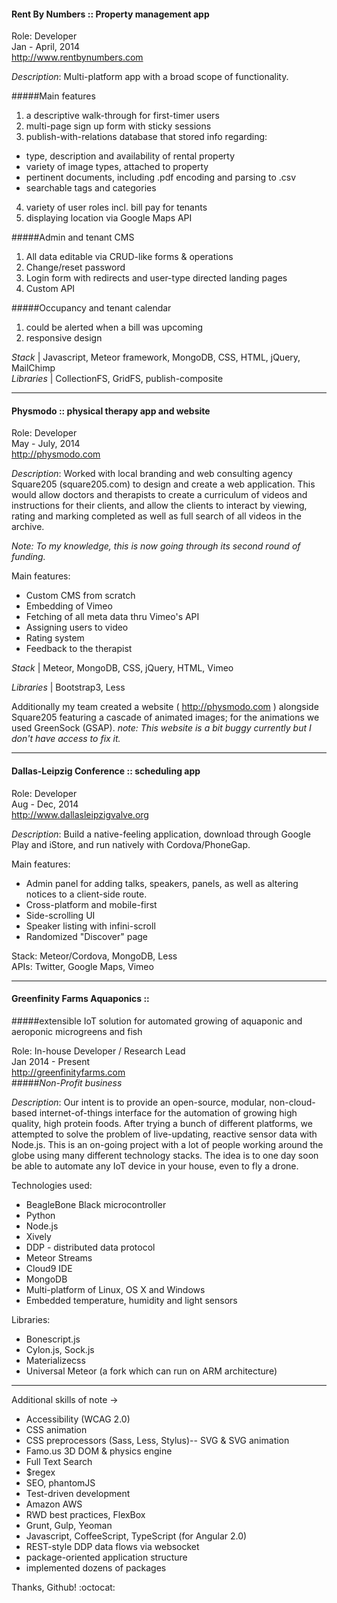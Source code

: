 #### Rent By Numbers :: Property management app

Role: Developer<br>
Jan - April, 2014<br>
http://www.rentbynumbers.com<br>

*Description*: Multi-platform app with a broad scope of functionality.

#####Main features

1. a descriptive walk-through for first-timer users
2. multi-page sign up form with sticky sessions
3. publish-with-relations database that stored info regarding:
  - type, description and availability of rental property
  - variety of image types, attached to property
  - pertinent documents, including .pdf encoding and parsing to .csv
  - searchable tags and categories
4. variety of user roles incl. bill pay for tenants
5. displaying location via Google Maps API

#####Admin and tenant CMS

1. All data editable via CRUD-like forms & operations
2. Change/reset password
3. Login form with redirects and user-type directed landing pages
4. Custom API

#####Occupancy and tenant calendar

1. could be alerted when a bill was upcoming
2. responsive design

*Stack* | Javascript, Meteor framework, MongoDB, CSS, HTML, jQuery, MailChimp<br>
*Libraries* | CollectionFS, GridFS, publish-composite

***

#### Physmodo :: physical therapy app and website

Role: Developer<br>
May - July, 2014<br>
http://physmodo.com<br>

*Description*: Worked with local branding and web consulting agency Square205 (square205.com) to design and create a web application. This would allow doctors and therapists to create a curriculum of videos and instructions for their clients, and allow the clients to interact by viewing, rating and marking completed as well as full search of all videos in the archive. 

*Note: To my knowledge, this is now going through its second round of funding.*

Main features:
- Custom CMS from scratch
- Embedding of Vimeo
- Fetching of all meta data thru Vimeo's API
- Assigning users to video
- Rating system
- Feedback to the therapist

*Stack* | Meteor, MongoDB, CSS, jQuery, HTML, Vimeo

*Libraries* | Bootstrap3, Less

Additionally my team created a website ( http://physmodo.com ) alongside Square205 featuring a cascade of animated images; for the animations we used GreenSock (GSAP).
*note: This website is a bit buggy currently but I don't have access to fix it.*

***

#### Dallas-Leipzig Conference :: scheduling app

Role: Developer<br>
Aug - Dec, 2014<br>
http://www.dallasleipzigvalve.org<br>

*Description*: Build a native-feeling application, download through Google Play and iStore, and run natively with Cordova/PhoneGap.

Main features:<br>
- Admin panel for adding talks, speakers, panels, as well as altering notices to a client-side route.
- Cross-platform and mobile-first
- Side-scrolling UI
- Speaker listing with infini-scroll
- Randomized "Discover" page

Stack: Meteor/Cordova, MongoDB, Less<br>
APIs: Twitter, Google Maps, Vimeo


***

#### Greenfinity Farms Aquaponics :: 
#####extensible IoT solution for automated growing of aquaponic and aeroponic microgreens and fish

Role: In-house Developer / Research Lead<br>
Jan 2014 - Present<br>
http://greenfinityfarms.com<br>
#####*Non-Profit business*

*Description*: Our intent is to provide an open-source, modular, non-cloud-based internet-of-things interface for the automation of growing high quality, high protein foods. After trying a bunch of different platforms, we attempted to solve the problem of live-updating, reactive sensor data with Node.js. This is an on-going project with a lot of people working around the globe using many different technology stacks. The idea is to one day soon be able to automate any IoT device in your house, even to fly a drone.

Technologies used:
- BeagleBone Black microcontroller
- Python
- Node.js
- Xively
- DDP - distributed data protocol
- Meteor Streams
- Cloud9 IDE
- MongoDB
- Multi-platform of Linux, OS X and Windows
- Embedded temperature, humidity and light sensors

Libraries: 
- Bonescript.js
- Cylon.js, Sock.js
- Materializecss
- Universal Meteor (a fork which can run on ARM architecture)


***

Additional skills of note ->

- Accessibility (WCAG 2.0)
- CSS animation
- CSS preprocessors (Sass, Less, Stylus)-- SVG & SVG animation
- Famo.us 3D DOM & physics engine
- Full Text Search
- $regex
- SEO, phantomJS
- Test-driven development
- Amazon AWS
- RWD best practices, FlexBox
- Grunt, Gulp, Yeoman
- Javascript, CoffeeScript, TypeScript (for Angular 2.0)
- REST-style DDP data flows via websocket
- package-oriented application structure
- implemented dozens of packages

Thanks, Github! :octocat:
